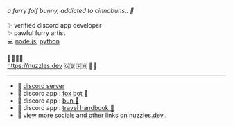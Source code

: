 <em>a furry folf bunny, addicted to cinnabuns.. 🐾</em>
<br/>
<br/>
✨ verified discord app developer
<br/>
✨ pawful furry artist
<br/>
💻 [node.js](https://nodejs.org), [python](https://www.python.org)
<br/>
<br/>
🐰🦊🐺🦌
<br/>
https://nuzzles.dev 🇬🇧 🇵🇭 🏳️‍🌈

---

<ul>
  <li>
    💬
    <a href="https://nuzzles.dev/discord">discord server</a>
  </li>
  <li>
    🤖
    discord app :
    <a href="https://nuzzles.dev/fox-bot">fox bot 🦊</a>
  </li>
  <li>
    🤖
    discord app :
    <a href="https://nuzzles.dev/bun">bun 🐰</a>
  </li>
  <li>
    🤖
    discord app :
    <a href="https://nuzzles.dev/travel-handbook">travel handbook 🛫</a>
  </li>
  <li>
    📰
    <a href="https://nuzzles.dev">view more socials and other links on nuzzles.dev..</a>
  </li>
</ul>
